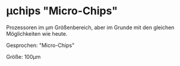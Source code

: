 # µchips "Micro-Chips"

Prozessoren im µm Größenbereich, aber im Grunde mit den gleichen Möglichkeiten wie heute.

Gesprochen: "Micro-Chips"

Größe: 100µm
